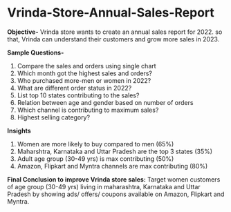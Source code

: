 # Vrinda-Store-Annual-Sales-Report
**Objective-**
Vrinda store wants to create an annual sales report for 2022. so that, Vrinda can understand their customers and grow more sales in 2023.

**Sample Questions-**
1) Compare the sales and orders using single chart
2) Which month got the highest sales and orders?
3) Who purchased more-men or women in 2022?
4) What are different order status in 2022?
5) List top 10 states contributing to the sales?
6) Relation between age and gender based on number of orders
7) Which channel is contributing to maximum sales?
8) Highest selling category?
  

  **Insights**
1) Women are more likely to buy compared to men (65%)
2) Maharshtra, Karnataka and Uttar Pradesh are the top 3 states (35%)
3) Adult age group (30-49 yrs) is max contributing (50%)
4) Amazon, Flipkart and Myntra channels are max contributing (80%)


**Final Conclusion to improve Vrinda store sales:**
Target women customers of age group (30-49 yrs) living in maharashtra, Karnataka and Uttar Pradesh by showing ads/ offers/ coupons available on Amazon, Flipkart and Myntra.

